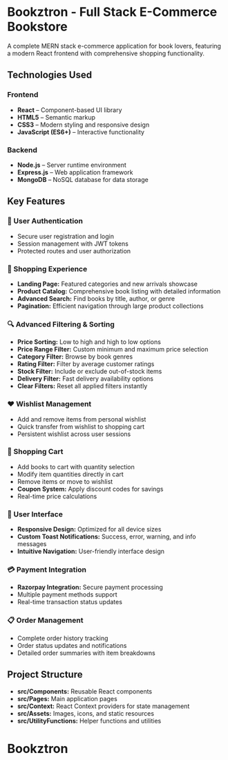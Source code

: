 # Bookztron - Full Stack E-Commerce Bookstore

A complete MERN stack e-commerce application for book lovers, featuring a modern React frontend with comprehensive shopping functionality.

## Technologies Used

### Frontend
- **React** – Component-based UI library
- **HTML5** – Semantic markup
- **CSS3** – Modern styling and responsive design
- **JavaScript (ES6+)** – Interactive functionality

### Backend
- **Node.js** – Server runtime environment
- **Express.js** – Web application framework
- **MongoDB** – NoSQL database for data storage

## Key Features

### 🔐 User Authentication
- Secure user registration and login
- Session management with JWT tokens
- Protected routes and user authorization

### 🏪 Shopping Experience
- **Landing Page:** Featured categories and new arrivals showcase
- **Product Catalog:** Comprehensive book listing with detailed information
- **Advanced Search:** Find books by title, author, or genre
- **Pagination:** Efficient navigation through large product collections

### 🔍 Advanced Filtering & Sorting
- **Price Sorting:** Low to high and high to low options
- **Price Range Filter:** Custom minimum and maximum price selection
- **Category Filter:** Browse by book genres
- **Rating Filter:** Filter by average customer ratings
- **Stock Filter:** Include or exclude out-of-stock items
- **Delivery Filter:** Fast delivery availability options
- **Clear Filters:** Reset all applied filters instantly

### ❤️ Wishlist Management
- Add and remove items from personal wishlist
- Quick transfer from wishlist to shopping cart
- Persistent wishlist across user sessions

### 🛒 Shopping Cart
- Add books to cart with quantity selection
- Modify item quantities directly in cart
- Remove items or move to wishlist
- **Coupon System:** Apply discount codes for savings
- Real-time price calculations

### 📱 User Interface
- **Responsive Design:** Optimized for all device sizes
- **Custom Toast Notifications:** Success, error, warning, and info messages
- **Intuitive Navigation:** User-friendly interface design

### 💳 Payment Integration
- **Razorpay Integration:** Secure payment processing
- Multiple payment methods support
- Real-time transaction status updates

### 📋 Order Management
- Complete order history tracking
- Order status updates and notifications
- Detailed order summaries with item breakdowns

## Project Structure

- **src/Components:** Reusable React components
- **src/Pages:** Main application pages
- **src/Context:** React Context providers for state management
- **src/Assets:** Images, icons, and static resources
- **src/UtilityFunctions:** Helper functions and utilities

# Bookztron
